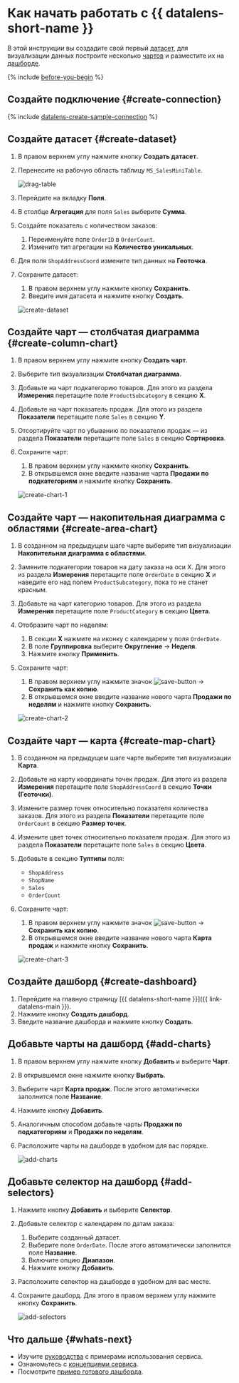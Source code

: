 # Как начать работать с {{ datalens-short-name }}



В этой инструкции вы создадите свой первый [датасет](concepts/dataset/index.md), для визуализации данных построите несколько [чартов](concepts/chart/index.md) и разместите их на [дашборде](concepts/dashboard.md).



{% include [before-you-begin](../_tutorials/includes/before-you-begin-datalens.md) %}


## Создайте подключение {#create-connection}

{% include [datalens-create-sample-connection](../_includes/datalens/operations/datalens-create-sample-connection.md) %}

## Создайте датасет {#create-dataset}

1. В правом верхнем углу нажмите кнопку **Создать датасет**.


1. Перенесите на рабочую область таблицу `MS_SalesMiniTable`.

   ![drag-table](../_assets/datalens/quickstart/02-drag-table.png)

1. Перейдите на вкладку **Поля**.


1. В столбце **Агрегация** для поля `Sales` выберите **Сумма**.
1. Создайте показатель с количеством заказов:

   1. Переименуйте поле `OrderID` в `OrderCount`.
   1. Измените тип агрегации на **Количество уникальных**.
1. Для поля `ShopAddressCoord` измените тип данных на **Геоточка**.
1. Сохраните датасет:

   1. В правом верхнем углу нажмите кнопку **Сохранить**.
   1. Введите имя датасета и нажмите кнопку **Создать**.

   ![create-dataset](../_assets/datalens/quickstart/03-create-dataset.png)

## Создайте чарт — столбчатая диаграмма {#create-column-chart}

1. В правом верхнем углу нажмите кнопку **Создать чарт**.
1. Выберите тип визуализации **Столбчатая диаграмма**.
1. Добавьте на чарт подкатегорию товаров. Для этого из раздела **Измерения** перетащите поле `ProductSubcategory` в секцию **X**.
1. Добавьте на чарт показатель продаж. Для этого из раздела **Показатели** перетащите поле `Sales` в секцию **Y**.
1. Отсортируйте чарт по убыванию по показателю продаж — из раздела **Показатели** перетащите поле `Sales` в секцию **Сортировка**.
1. Сохраните чарт:

   1. В правом верхнем углу нажмите кнопку **Сохранить**.
   1. В открывшемся окне введите название чарта **Продажи по подкатегориям** и нажмите кнопку **Сохранить**.

   ![create-chart-1](../_assets/datalens/quickstart/04-create-column-chart.png)

## Создайте чарт — накопительная диаграмма с областями {#create-area-chart}

1. В созданном на предыдущем шаге чарте выберите тип визуализации **Накопительная диаграмма с областями**.
1. Замените подкатегории товаров на дату заказа на оси X. Для этого из раздела **Измерения** перетащите поле `OrderDate` в секцию **X** и наведите его над полем `ProductSubcategory`, пока то не станет красным.
1. Добавьте на чарт категорию товаров. Для этого из раздела **Измерения** перетащите поле `ProductCategory` в секцию **Цвета**.
1. Отобразите чарт по неделям:

   1. В секции **X** нажмите на иконку с календарем у поля `OrderDate`.
   1. В поле **Группировка** выберите **Округление** → **Неделя**.
   1. Нажмите кнопку **Применить**.

1. Сохраните чарт:

   1. В правом верхнем углу нажмите значок ![save-button](../_assets/datalens/save-button.svg) → **Сохранить как копию**.
   1. В открывшемся окне введите название нового чарта **Продажи по неделям** и нажмите кнопку **Сохранить**.

   ![create-chart-2](../_assets/datalens/quickstart/05-create-area-chart.png)

## Создайте чарт — карта {#create-map-chart}

1. В созданном на предыдущем шаге чарте выберите тип визуализации **Карта**.
1. Добавьте на карту координаты точек продаж. Для этого из раздела **Измерения** перетащите поле `ShopAddressCoord` в секцию **Точки (Геоточки)**.
1. Измените размер точек относительно показателя количества заказов. Для этого из раздела **Показатели** перетащите поле `OrderCount` в секцию **Размер точек**.
1. Измените цвет точек относительно показателя продаж. Для этого из раздела **Показатели** перетащите поле `Sales` в секцию **Цвета**.
1. Добавьте в секцию **Тултипы** поля:

    * `ShopAddress`
    * `ShopName`
    * `Sales`
    * `OrderCount`
1. Сохраните чарт:

    1. В правом верхнем углу нажмите значок ![save-button](../_assets/datalens/save-button.svg) → **Сохранить как копию**.
    1. В открывшемся окне введите название нового чарта **Карта продаж** и нажмите кнопку **Сохранить**.

    ![create-chart-3](../_assets/datalens/quickstart/06-create-map-chart.png)

## Создайте дашборд {#create-dashboard}

1. Перейдите на главную страницу [{{ datalens-short-name }}]({{ link-datalens-main }}).
1. Нажмите кнопку **Создать дашборд**.
1. Введите название дашборда и нажмите кнопку **Создать**.

## Добавьте чарты на дашборд {#add-charts}

1. В правом верхнем углу нажмите кнопку **Добавить** и выберите **Чарт**.
1. В открывшемся окне нажмите кнопку **Выбрать**.
1. Выберите чарт **Карта продаж**. После этого автоматически заполнится поле **Название**.
1. Нажмите кнопку **Добавить**.
1. Аналогичным способом добавьте чарты **Продажи по подкатегориям** и **Продажи по неделям**.
1. Расположите чарты на дашборде в удобном для вас порядке.

   ![add-charts](../_assets/datalens/quickstart/07-add-charts.png)

## Добавьте селектор на дашборд {#add-selectors}

1. Нажмите кнопку **Добавить** и выберите **Селектор**.
1. Добавьте селектор с календарем по датам заказа:

   1. Выберите созданный датасет.
   1. Выберите поле `OrderDate`. После этого автоматически заполнится поле **Название**.
   1. Включите опцию **Диапазон**.
   1. Нажмите кнопку **Добавить**.

1. Расположите селектор на дашборде в удобном для вас месте.
1. Сохраните дашборд. Для этого в правом верхнем углу нажмите кнопку **Сохранить**.

   ![add-selectors](../_assets/datalens/quickstart/08-add-selectors.png)



## Что дальше {#whats-next}

* Изучите [руководства](tutorials/index.md) с примерами использования сервиса.
* Ознакомьтесь с [концепциями сервиса](./concepts/index.md).
* Посмотрите [пример готового дашборда](https://datalens.yandex/9fms9uae7ip02).
